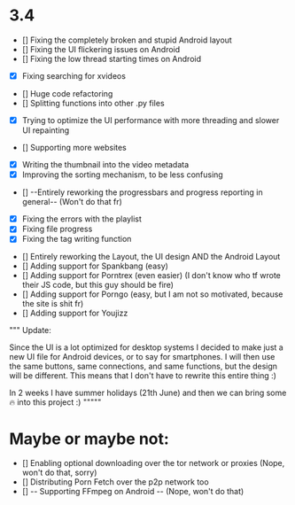 # 3.4
- [] Fixing the completely broken and stupid Android layout
- [] Fixing the UI flickering issues on Android
- [] Fixing the low thread starting times on Android
- [x] Fixing searching for xvideos
- [] Huge code refactoring
- [] Splitting functions into other .py files
- [x] Trying to optimize the UI performance with more threading and slower UI repainting
- [] Supporting more websites
- [x] Writing the thumbnail into the video metadata
- [x] Improving the sorting mechanism, to be less confusing
- []  --Entirely reworking the progressbars and progress reporting in general-- (Won't do that fr)
- [x] Fixing the errors with the playlist
- [x] Fixing file progress
- [x] Fixing the tag writing function
- [] Entirely reworking the Layout, the UI design AND the Android Layout
- [] Adding support for Spankbang (easy)
- [] Adding support for Porntrex (even easier) (I don't know who tf wrote their JS code, but this guy should be fire)
- [] Adding support for Porngo (easy, but I am not so motivated, because the site is shit fr)
- [] Adding support for Youjizz

"""
Update:

Since the UI is a lot optimized for desktop systems I decided to make just a new UI file for Android devices, or to say
for smartphones. I will then use the same buttons, same connections, and same functions, but the design will be different.
This means that I don't have to rewrite this entire thing :)


In 2 weeks I have summer holidays (21th June) and then we can bring some 🔥 into this project :)
"""""

# Maybe or maybe not:
- [] Enabling optional downloading over the tor network or proxies (Nope, won't do that, sorry)
- [] Distributing Porn Fetch over the p2p network too
- [] -- Supporting FFmpeg on Android -- (Nope, won't do that)